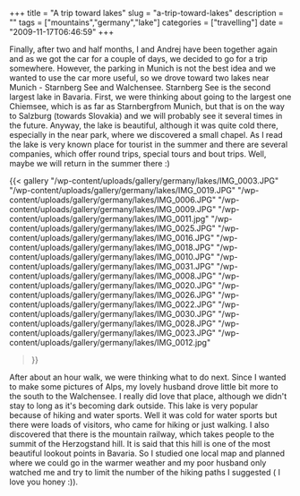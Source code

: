 +++
title = "A trip toward lakes"
slug = "a-trip-toward-lakes"
description = ""
tags = ["mountains","germany","lake"]
categories = ["travelling"]
date = "2009-11-17T06:46:59"
+++

Finally, after two and half months, I and Andrej have been together again and as we got the car for
a couple of days, we decided to go for a trip somewhere. However, the parking in Munich is not the
best idea and we wanted to use the car more useful, so we drove toward two lakes near Munich -
Starnberg See and Walchensee. Starnberg See is the second largest lake in Bavaria. First, we were thinking about going to the
largest one Chiemsee, which is as far as Starnbergfrom Munich, but that is on the way to Salzburg
(towards Slovakia) and we will probably see it several times in the future. Anyway, the lake is
beautiful, although it was quite cold there, especially in the near park, where we discovered a
small chapel. As I read the lake is very known place for tourist in the summer and there are
several companies, which offer round trips, special tours and bout trips. Well, maybe we will
return in the summer there :)

{{< gallery
    "/wp-content/uploads/gallery/germany/lakes/IMG_0003.JPG"
    "/wp-content/uploads/gallery/germany/lakes/IMG_0019.JPG"
    "/wp-content/uploads/gallery/germany/lakes/IMG_0006.JPG"
    "/wp-content/uploads/gallery/germany/lakes/IMG_0009.JPG"
    "/wp-content/uploads/gallery/germany/lakes/IMG_0011.jpg"
    "/wp-content/uploads/gallery/germany/lakes/IMG_0025.JPG"
    "/wp-content/uploads/gallery/germany/lakes/IMG_0016.JPG"
    "/wp-content/uploads/gallery/germany/lakes/IMG_0018.JPG"
    "/wp-content/uploads/gallery/germany/lakes/IMG_0010.JPG"
    "/wp-content/uploads/gallery/germany/lakes/IMG_0031.JPG"
    "/wp-content/uploads/gallery/germany/lakes/IMG_0008.JPG"
    "/wp-content/uploads/gallery/germany/lakes/IMG_0020.JPG"
    "/wp-content/uploads/gallery/germany/lakes/IMG_0026.JPG"
    "/wp-content/uploads/gallery/germany/lakes/IMG_0022.JPG"
    "/wp-content/uploads/gallery/germany/lakes/IMG_0030.JPG"
    "/wp-content/uploads/gallery/germany/lakes/IMG_0028.JPG"
    "/wp-content/uploads/gallery/germany/lakes/IMG_0023.JPG"
    "/wp-content/uploads/gallery/germany/lakes/IMG_0012.jpg"
>}}

After about an hour walk, we were thinking what to do next. Since I wanted to make some pictures of
Alps, my lovely husband drove little bit more to the south to the Walchensee. I really did love
that place, although we didn't stay to long as it's becoming dark outside. This lake is very
popular because of hiking and water sports. Well it was cold for water sports but there were loads
of visitors, who came for hiking or just walking. I also discovered that there is the mountain
railway, which takes people to the summit of the Herzogstand hill. It is said that this hill is one
of the most beautiful lookout points in Bavaria. So I studied one local map and planned where we
could go in the warmer weather and my poor husband only watched me and try to limit the number of
the hiking paths I suggested ( I love you honey :)).
